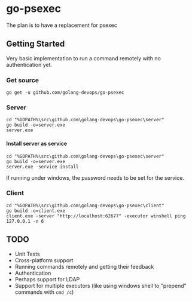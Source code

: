 # go-psexec
The plan is to have a replacement for psexec

## Getting Started

Very basic implementation to run a command remotely with no authentication yet.

### Get source
```
go get -u github.com/golang-devops/go-psexec
```

### Server

```
cd "%GOPATH%\src\github.com\golang-devops\go-psexec\server"
go build -o=server.exe
server.exe
```

#### Install server as service

```
cd "%GOPATH%\src\github.com\golang-devops\go-psexec\server"
go build -o=server.exe
server.exe -service install
```

If running under windows, the password needs to be set for the service.


### Client

```
cd "%GOPATH%\src\github.com\golang-devops\go-psexec\client"
go build -o=client.exe
client.exe -server "http://localhost:62677" -executor winshell ping 127.0.0.1 -n 6
```

## TODO

- Unit Tests
- Cross-platform support
- Running commands remotely and getting their feedback
- Authentication
- Perhaps support for LDAP
- Support for multiple executors (like using windows shell to "prepend" commands with `cmd /c`)